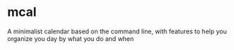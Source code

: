 # mcal
A minimalist calendar based on the command line, with features to help you organize you day by what you do and when

